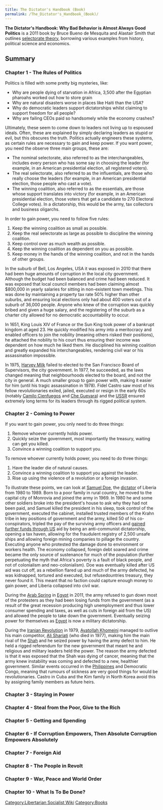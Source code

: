```yaml
---
title: The Dictator's Handbook (Book)
permalink: /The_Dictator's_Handbook_(Book)/
---
```


**The Dictator's Handbook: Why Bad Behavior is Almost Always Good
Politics** is a 2011 book by Bruce Bueno de Mesquita and Alastair Smith
that outlines [selectorate theory](Selectorate_Theory.md "wikilink"),
borrowing various examples from history, political science and
economics.

## Summary

### Chapter 1 - The Rules of Politics

Politics is filled with some pretty big mysteries, like:

- Why are people dying of starvation in Africa, 3,500 after the Egyptian
  pharoahs worked out how to store grain
- Why are natural disasters worse in places like Haiti than the USA?
- Why do democratic leaders support dictatorships whilst claiming to
  support freedom for all people?
- Why are failing CEOs paid so handsomely while the economy crashes?

Ultimately, these seem to come down to leaders not living up to espoused
ideals. Often, these are explained by simply declaring leaders as stupid
or evil, but this obscures the truth. Politics actually engineers these
systems, as certain rules are necessary to gain and keep power. If you
want power, you need the observe three main groups, these are:

- The nominal selectorate, also referred to as the interchangeables,
  includes every person who has some say in choosing the leader (for
  example, in an American presidential election, all registered voters).
- The real selectorate, also referred to as the influentials, are those
  who really choose the leaders (for example, in an American
  presidential election, those people who cast a vote).
- The winning coalition, also referred to as the essentials, are those
  whose support translates into victory (for example, in an American
  presidential election, those voters that get a candidate to 270
  Electoral College votes). In a dictatorship, this would be the army,
  tax collectors and business oligarchs.

In order to gain power, you need to follow five rules:

1.  Keep the winning coalition as small as possible.
2.  Keep the real selectorate as large as possible to discipline the
    winning coalition.
3.  Keep control over as much wealth as possible.
4.  Keep the winning coalition as dependent on you as possible.
5.  Keep money in the hands of the winning coalition, and not in the
    hands of other groups.

In the suburb of Bell, Los Angeles, USA it was exposed in 2010 that
there had been huge amounts of corruption in the local city government.
Although the budget had been balanced and crime had been reduced. It was
exposed that local council members had been claiming almost \$800,000 in
yearly salaries for sitting in non-existent town meetings. This was done
by maintaining a property tax rate 50% higher than other suburbs, and
ensuring local elections only had about 400 voters out of a suburb of
36,000 people. Anyone who knew of the corruption was quickly bribed and
given a huge salary, and the registering of the suburb as a charter city
allowed for no democratic accountability to occur.

In 1651, King Louis XIV of France or the Sun King took power of a
bankrupt kingdom at aged 23. He quickly modified his army into a
meritocracy and enabled officers to join the nobility (meaning others
risked their positions), he attached the nobility to his court thus
ensuring their income was dependent on how much he liked them. He
disciplined his winning coalition and greatly expanded his
interchangeables, rendering civil war or his assassination impossible.

In 1975, [Harvey Milk](Harvey_Milk.md "wikilink") failed to elected to the
San Francisco Board of Supervisors, the city government. In 1977, he
succeeded, as the laws changed meaning that neighbourhoods elected to
the board, and not the city in general. A much smaller group to gain
power with, making it easier for him (until his tragic assassination in
1978). Fidel Castro saw most of his fellow revolutionaries exiled,
jailed, executed or resign in the early 60s (notably [Camilo
Cienfuegos](Camilo_Cienfuegos.md "wikilink") and [Che
Guevara](Che_Guevara.md "wikilink")) and the [USSR](USSR.md "wikilink")
ensured extremely long terms for its leaders through its rigged
political system.

### Chapter 2 - Coming to Power

If you want to gain power, you only need to do three things:

1.  Remove whoever currently holds power.
2.  Quickly seize the government, most importantly the treasury, waiting
    can get you killed.
3.  Convince a winning coalition to support you.

To remove whoever currently holds power, you need to do three things:

1.  Have the leader die of natural causes.
2.  Convince a winning coalition to support you against the leader.
3.  Rise up using the violence of a revolution or a foreign invasion.

To illustrate these points, we can look at [Samuel
Doe](Samuel_Doe.md "wikilink"), the [dictator](Doe_Dictatorship.md "wikilink")
of Liberia from 1980 to 1989. Born to a poor family in rural country, he
moved to the capital city of Monrovia and joined the army in 1969. In
1980 he and some other soldiers broke into the president's house to ask
why they had not been paid, and Samuel killed the president in his
sleep, took control of the government, executed the cabinet, installed
trusted members of the Krahn tribe in key positions of government and
the army, killed 50 of his co-conspirators, tripled the pay of the
surviving army officers and [gained further funds through
US](American_Empire.md "wikilink") aid by being an anti-communist
dictatorship, opening a tax haven, allowing for the fraudulent registry
of 2,500 unsafe ships and allowing foreign mining companies to pillage
the country. Executing anyone who protested the damage done to
environment or workers health. The economy collapsed, foreign debt
soared and crime became the only source of sustenance for much of the
population (further perpetuating the myth that Africa's poverty is a
fault of black people, and not of colonialism and neo-colonialism). Doe
was eventually killed after US aid was cut off, as a rebellion flared up
and much of the army defected, he was kidnapped, tortured and executed,
but refusedountries treasury, they never found it. This meant that no
faction could capture enough money to gain power, and Liberia collapsed
into civil war.

During the [Arab Spring](Arab_Spring.md "wikilink") in
[Egypt](Arab_Spring_(Egypt).md "wikilink") in 2011, the army refused to gun
down most of the protesters as they had been losing funds from the
government (as a result of the great recession producing high
unemployment and thus lower consumer spending and taxes, as well as cuts
in foreign aid from the US) and allowed the people to take down the
government. Eventually seizing power for themselves as
[Egypt](Egypt.md "wikilink") is now a military dictatorship.

During the [Iranian Revolution](Iranian_Revolution.md "wikilink") in 1979,
[Ayatollah Khomeini](Ayatollah_Khomeini.md "wikilink") managed to outlive
his main competitor, [Ali Shariati](Ali_Shariati.md "wikilink") (who died
in 1977), making him the main rival of the
[Shah](Shah_of_Iran.md "wikilink") and he seized power by having the army
defect to him. He held a rigged referendum for the new government that
meant he and religious and military leaders held the power. The reason
the army defected is that it was exposed that the Shah was dying of
cancer, meaning that the army knew instability was coming and defected
to a new, healthier government. Similar events occurred in the
[Philippines](Philippines.md "wikilink") and Democratic Congo, meaning that
rumours of sickness are very good things for would be revolutionaries.
Castro in Cuba and the Kim family in North Korea avoid this by assigning
family members as future heirs.

### Chapter 3 - Staying in Power

### Chapter 4 - Steal from the Poor, Give to the Rich

### Chapter 5 - Getting and Spending

### Chapter 6 - If Corruption Empowers, Then Absolute Corruption Empowers Absolutely

### Chapter 7 - Foreign Aid

### Chapter 8 - The People in Revolt

### Chapter 9 - War, Peace and World Order

### Chapter 10 - What Is To Be Done?

[Category:Libertarian Socialist
Wiki](Category:Libertarian_Socialist_Wiki.md "wikilink")
[Category:Books](Category:Books.md "wikilink")